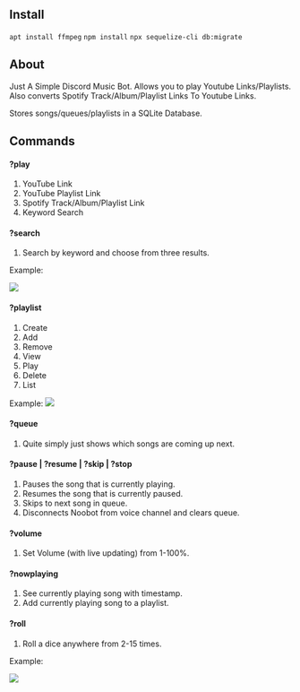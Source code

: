 ## Install
`apt install ffmpeg`
`npm install`
`npx sequelize-cli db:migrate`

## About
Just A Simple Discord Music Bot.
Allows you to play  Youtube Links/Playlists.
Also converts Spotify Track/Album/Playlist Links To Youtube Links.

Stores songs/queues/playlists in a SQLite Database.

## Commands

#### ?play
1. YouTube Link
2. YouTube Playlist Link
3. Spotify Track/Album/Playlist Link
4. Keyword Search

#### ?search
1. Search by keyword and choose from three results.

Example:

![](https://i.imgur.com/UCoc5kj.gif)

#### ?playlist
1. Create
2. Add
3. Remove
4. View
5. Play
6. Delete
7. List

Example:
![](https://i.imgur.com/SSetIe7.gif)

#### ?queue
1. Quite simply just shows which songs are coming up next.

#### ?pause | ?resume | ?skip | ?stop
1. Pauses the song that is currently playing.
2. Resumes the song that is currently paused.
3. Skips to next song in queue.
4. Disconnects Noobot from voice channel and clears queue.

#### ?volume
1. Set Volume (with live updating) from 1-100%.

#### ?nowplaying
1. See currently playing song with timestamp.
2. Add currently playing song to a playlist.

#### ?roll
1. Roll a dice anywhere from 2-15 times.

Example:

![](https://i.imgur.com/jd61HDt.gif)
